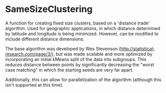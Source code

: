 # SameSizeClustering

A function for creating fixed size clusters, based on a 'distance trade' algorithm. 
Used for geographic applications, in which distance determined by latitude and longitude 
is being minimized. However, can be modified to include different distance dimensions.

The base algorithm was developed by Wes Stevenson (http://statistical-research.com/page/3/), 
but was made scalable and more optimized by incorporating an initial kMeans split of the data
into subgroups. This reduces distance between points by significantly decreasing the "worst case matching"
in which the starting seeds are very far apart.

Additionally, this can allow for parallelization of the algorithm (although this isn't supported at this time).
